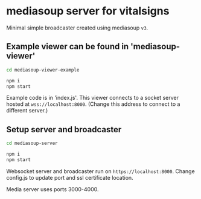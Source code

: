 # mediasoup server for vitalsigns

Minimal simple broadcaster created using mediasoup `v3`.

## Example viewer can be found in 'mediasoup-viewer'

```sh
cd mediasoup-viewer-example

npm i
npm start
```

Example code is in 'index.js'. This viewer connects to a socket server hosted at `wss://localhost:8000`.
(Change this address to connect to a different server.)

## Setup server and broadcaster

```sh
cd mediasoup-server

npm i
npm start
```

Websocket server and broadcaster run on `https://localhost:8000`. Change config.js to update port and ssl certificate location.

Media server uses ports 3000-4000.
